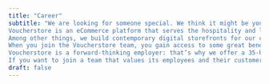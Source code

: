 ```yaml
---
title: "Career"
subtitle: "We are looking for someone special. We think it might be you… <br><br>
Voucherstore is an eCommerce platform that serves the hospitality and leisure sector in Thailand. We are streamlining gift card and e-voucher sales in a secure online environment; we take care of our customers so they can increase revenue—and serve their clients better. Voucherstore works out of offices in Bangkok, working hard to take e-voucher sales to the world.<br><br>
Among other things, we build contemporary digital storefronts for our clients across Thailand. We do this to provide a point of sale for e-vouchers. At Vouchersrtore, we are looking to add to our startup team. At the moment, we are small, but we are growing fast!<br><br>
When you join the Voucherstore team, you gain access to some great benefits—and you get to be part of a fun team. We are a Thai/English-speaking workplace, so you will have the opportunity to brush up on both! Our team will have the opportunity to grow together, and taking care of business with efficiency and drive means a brighter future all around.<br><br>
Voucherstore is a forward-thinking employer: that’s why we offer a 35-hour working week. We want our team to earn, but we also understand that a good work/life balance makes you more productive. We offer health insurance to all our employees, and our onsite team also receives free lunches and access to a snack bar.<br><br>
If you want to join a team that values its employees and their customers, get in touch with Voucherstore today to submit an application. "
draft: false
---
```

